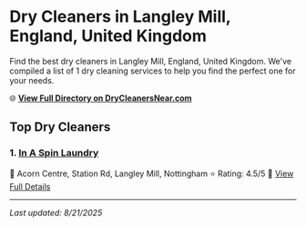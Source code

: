 # Dry Cleaners in Langley Mill, England, United Kingdom

Find the best dry cleaners in Langley Mill, England, United Kingdom. We've compiled a list of 1 dry cleaning services to help you find the perfect one for your needs.

🌐 **[View Full Directory on DryCleanersNear.com](https://drycleanersnear.com/city/United%20Kingdom/England/Langley%20Mill)**

## Top Dry Cleaners

### 1. [In A Spin Laundry](https://drycleanersnear.com/dryCleaner/689166d22c4a23913ff11617/in-a-spin-laundry)
📍 Acorn Centre, Station Rd, Langley Mill, Nottingham
⭐ Rating: 4.5/5
🔗 [View Full Details](https://drycleanersnear.com/dryCleaner/689166d22c4a23913ff11617/in-a-spin-laundry)


---

*Last updated: 8/21/2025*
